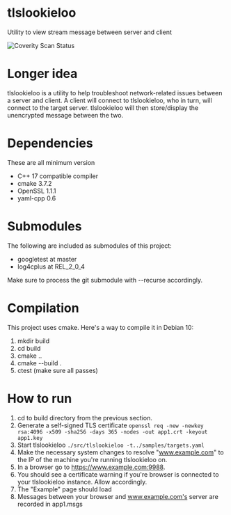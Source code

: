 # tlslookieloo
Utility to view stream message between server and client

![Coverity Scan Status](https://img.shields.io/coverity/scan/18672.svg)

# Longer idea
tlslookieloo is a utility to help troubleshoot network-related issues between a server and client. A client will connect to tlslookieloo, who in turn, will connect to the target server. tlslookieloo will then store/display the unencrypted message between the two.

# Dependencies
These are all minimum version

* C++ 17 compatible compiler
* cmake 3.7.2
* OpenSSL 1.1.1
* yaml-cpp 0.6

# Submodules
The following are included as submodules of this project:
* googletest at master
* log4cplus at REL\_2\_0\_4

Make sure to process the git submodule with --recurse accordingly.

# Compilation

This project uses cmake. Here's a way to compile it in Debian 10:
1. mkdir build
1. cd build
1. cmake ..
1. cmake --build .
1. ctest (make sure all passes)

# How to run
1. cd to build directory from the previous section.
1. Generate a self-signed TLS certificate `openssl req -new -newkey rsa:4096 -x509 -sha256 -days 365 -nodes -out app1.crt -keyout app1.key`
1. Start tlslookieloo ```./src/tlslookieloo -t../samples/targets.yaml```  
1. Make the necessary system changes to resolve "www.example.com" to the IP of the machine you're running tlslookieloo on.
1. In a browser go to https://www.example.com:9988.
1. You should see a certificate warning if you're browser is connected to your tlslookieloo instance. Allow accordingly.
1. The "Example" page should load
1. Messages between your browser and www.example.com's server are recorded in app1.msgs
